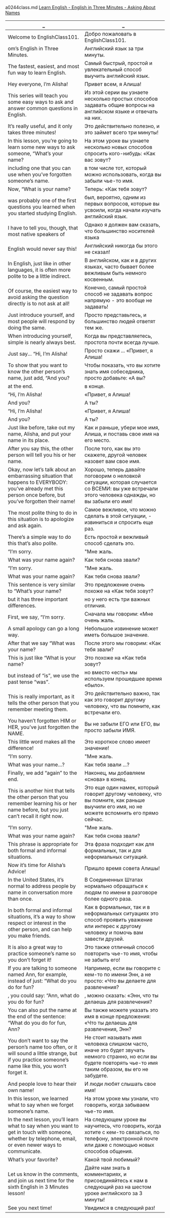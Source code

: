 a0244class.md
[Learn English - English in Three Minutes - Asking About Names](https://www.youtube.com/watch?v=AQBuiypunoU)  



_|_
--|--
Welcome to EnglishClass101.|Добро пожаловать в EnglishClass101.
om’s English in Three Minutes.|Английский язык за три минуты.
The fastest, easiest, and most fun way to learn English.|Самый быстрый, простой и увлекательный способ выучить английский язык.
Hey everyone, I’m Alisha!|Привет всем, я Алиша!
This series will teach you some easy ways to ask and answer common questions in English.|Из этой серии вы узнаете несколько простых способов задавать общие вопросы на английском языке и отвечать на них.
It’s really useful, and it only takes three minutes!|Это действительно полезно, и это займет всего три минуты!
In this lesson, you’re going to learn some new ways to ask someone, “What’s your name?|На этом уроке вы узнаете несколько новых способов спросить кого-нибудь: «Как вас зовут?
including one that you can use when you’ve forgotten someone’s name.|в том числе тот, который можно использовать, когда вы забыли чье-то имя.
Now, “What is your name?|Теперь: «Как тебя зовут?
was probably one of the first questions you learned when you started studying English.|был, вероятно, одним из первых вопросов, которые вы усвоили, когда начали изучать английский язык.
I have to tell you, though, that most native speakers of|Однако я должен вам сказать, что большинство носителей языка
English would never say this!|Английский никогда бы этого не сказал!
In English, just like in other languages, it is often more polite to be a little indirect.|В английском, как и в других языках, часто бывает более вежливым быть немного косвенным.
Of course, the easiest way to avoid asking the question directly is to not ask at all!|Конечно, самый простой способ не задавать вопрос напрямую - это вообще не задавать!
Just introduce yourself, and most people will respond by doing the same.|Просто представьтесь, и большинство людей ответят тем же.
When introducing yourself, simple is nearly always best.|Когда вы представляетесь, простота почти всегда лучше.
Just say... “Hi, I’m Alisha!|Просто скажи ... «Привет, я Алиша!
To show that you want to know the other person’s name, just add, “And you?|Чтобы показать, что вы хотите знать имя собеседника, просто добавьте: «А вы?
at the end.|в конце.
“Hi, I’m Alisha!|«Привет, я Алиша!
And you?|А ты?
“Hi, I’m Alisha!|«Привет, я Алиша!
And you?|А ты?
Just like before, take out my name, Alisha, and put your name in its place.|Как и раньше, убери мое имя, Алиша, и поставь свое имя на его место.
After you say this, the other person will tell you his or her name.|После того, как вы это скажете, другой человек назовет вам свое имя.
Okay, now let’s talk about an embarrassing situation that happens to EVERYBODY: you’ve already met this person once before, but you’ve forgotten their name!|Хорошо, теперь давайте поговорим о неловкой ситуации, которая случается со ВСЕМИ: вы уже встречали этого человека однажды, но вы забыли его имя!
The most polite thing to do in this situation is to apologize and ask again.|Самое вежливое, что можно сделать в этой ситуации, - извиниться и спросить еще раз.
There’s a simple way to do this that’s also polite.|Есть простой и вежливый способ сделать это.
“I’m sorry.|"Мне жаль.
What was your name again?|Как тебя снова звали?
“I’m sorry.|"Мне жаль.
What was your name again?|Как тебя снова звали?
This sentence is very similar to “What’s your name?|Это предложение очень похоже на «Как тебя зовут?
but it has three important differences.|но у него есть три важных отличия.
First, we say, “I’m sorry.|Сначала мы говорим: «Мне очень жаль.
A small apology can go a long way.|Небольшое извинение может иметь большое значение.
After that we say “What was your name?|После этого мы говорим: «Как тебя звали?
This is just like “What is your name?|Это похоже на «Как тебя зовут?
but instead of “is”, we use the past tense “was”.|но вместо «есть» мы используем прошедшее время «было».
This is really important, as it tells the other person that you remember meeting them.|Это действительно важно, так как это говорит другому человеку, что вы помните, как встречали его.
You haven’t forgotten HIM or HER, you’ve just forgotten the NAME.|Вы не забыли ЕГО или ЕГО, вы просто забыли ИМЯ.
This little word makes all the difference!|Это короткое слово имеет значение!
“I’m sorry.|"Мне жаль.
What was your name...?|Как тебя звали ...?
Finally, we add “again” to the end.|Наконец, мы добавляем «снова» в конец.
This is another hint that tells the other person that you remember learning his or her name before, but you just can’t recall it right now.|Это еще один намек, который говорит другому человеку, что вы помните, как раньше выучили его имя, но не можете вспомнить его прямо сейчас.
“I’m sorry.|"Мне жаль.
What was your name again?|Как тебя снова звали?
This phrase is appropriate for both formal and informal situations.|Эта фраза подходит как для формальных, так и для неформальных ситуаций.
Now it’s time for Alisha’s Advice!|Пришло время совета Алишы!
In the United States, it’s normal to address people by name in conversation more than once.|В Соединенных Штатах нормально обращаться к людям по имени в разговоре более одного раза.
In both formal and informal situations, it’s a way to show respect or interest in the other person, and can help you make friends.|Как в формальных, так и в неформальных ситуациях это способ проявить уважение или интерес к другому человеку и помочь вам завести друзей.
It is also a great way to practice someone’s name so you don’t forget it!|Это также отличный способ повторить чье-то имя, чтобы не забыть его!
If you are talking to someone named Ann, for example, instead of just: “What do you do for fun?|Например, если вы говорите с кем-то по имени Энн, а не просто: «Что вы делаете для развлечения?
, you could say: “Ann, what do you do for fun?|, можно сказать: «Энн, что ты делаешь для развлечения?
You can also put the name at the end of the sentence: “What do you do for fun, Ann?|Вы также можете указать это имя в конце предложения: «Что ты делаешь для развлечения, Энн?
You don’t want to say the person’s name too often, or it will sound a little strange, but if you practice someone’s name like this, you won’t forget it.|Не стоит называть имя человека слишком часто, иначе это будет звучать немного странно, но если вы будете повторять чье-то имя таким образом, вы его не забудете.
And people love to hear their own name!|И люди любят слышать свое имя!
In this lesson, we learned what to say when we forget someone’s name.|На этом уроке мы узнали, что говорить, когда забываем чье-то имя.
In the next lesson, you’ll learn what to say when you want to get in touch with someone, whether by telephone, email, or even newer ways to communicate.|На следующем уроке вы научитесь, что говорить, когда хотите с кем-то связаться, по телефону, электронной почте или даже с помощью новых способов общения.
What’s your favorite?|Какой твой любимый?
Let us know in the comments, and join us next time for the sixth English in 3 Minutes lesson!|Дайте нам знать в комментариях, и присоединяйтесь к нам в следующий раз на шестом уроке английского за 3 минуты!
See you next time!|Увидимся в следующий раз!
